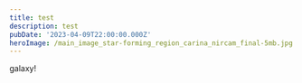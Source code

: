 ```yaml
---
title: test
description: test
pubDate: '2023-04-09T22:00:00.000Z'
heroImage: /main_image_star-forming_region_carina_nircam_final-5mb.jpg
---
```


galaxy!
